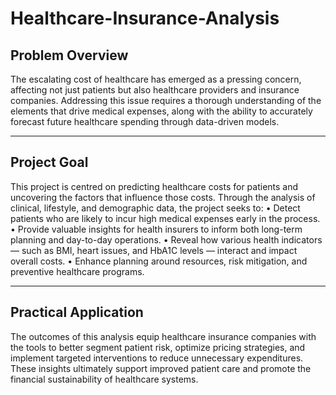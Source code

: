 # Healthcare-Insurance-Analysis
## Problem Overview
The escalating cost of healthcare has emerged as a pressing concern, affecting not just patients but also healthcare providers and insurance companies. Addressing this issue requires a thorough understanding of the elements that drive medical expenses, along with the ability to accurately forecast future healthcare spending through data-driven models.
________________________________________
## Project Goal
This project is centred on predicting healthcare costs for patients and uncovering the factors that influence those costs. Through the analysis of clinical, lifestyle, and demographic data, the project seeks to:
•	Detect patients who are likely to incur high medical expenses early in the process.
•	Provide valuable insights for health insurers to inform both long-term planning and day-to-day operations.
•	Reveal how various health indicators — such as BMI, heart issues, and HbA1C levels — interact and impact overall costs.
•	Enhance planning around resources, risk mitigation, and preventive healthcare programs.
________________________________________
## Practical Application
The outcomes of this analysis equip healthcare insurance companies with the tools to better segment patient risk, optimize pricing strategies, and implement targeted interventions to reduce unnecessary expenditures. These insights ultimately support improved patient care and promote the financial sustainability of healthcare systems.

